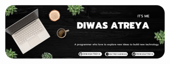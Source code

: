 
<!-- <h1 align="center">Hello, world! <img src="https://user-images.githubusercontent.com/1303154/88677602-1635ba80-d120-11ea-84d8-d263ba5fc3c0.gif" width="25"></h1> -->

<img src="a_diwasbanner.png" style="border-radius:25px">
<!-- <img src="https://github-readme-stats.vercel.app/api?username=diwasatreya&show_icons=true&theme=dark"> -->


<!-- <p align="center"> <img src="https://komarev.com/ghpvc/?username=diwasatreya&label=Profile%20views&color=0e75b6&style=flat" alt="diwasatreya" /> </p> -->

